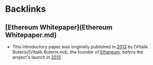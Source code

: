 
# Backlinks
## [Ethereum Whitepaper](Ethereum Whitepaper.md)
- This introductory paper was originally published in [2013](2013.md) by [Vitalik Buterin](Vitalik Buterin.md), the founder of [Ethereum](Ethereum.md), before the project's launch in [2015](2015.md).

